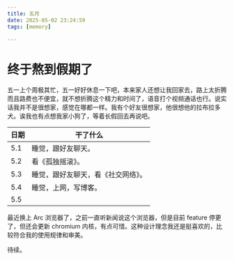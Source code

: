 ```yaml
---
title: 五月
date: 2025-05-02 23:24:59
tags: [memory]

---
```


# 终于熬到假期了

五一上个周极其忙，五一好好休息一下吧，本来家人还想让我回家去，路上太折腾而且路费也不便宜，就不想折腾这个精力和时间了，语音打个视频通话也行。说实话我并不是很想家，感觉在哪都一样。我有个好友很想家，他很想他的拉布拉多犬。诶我也有点想我家小狗了，等着长假回去再说吧。

| 日期 | 干了什么                           |
| ---- | ---------------------------------- |
| 5.1  | 睡觉，跟好友聊天。                 |
| 5.2  | 看《孤独摇滚》。                   |
| 5.3  | 睡觉，跟好友聊天，看《社交网络》。 |
| 5.4  | 睡觉，上网，写博客。               |
| 5.5  |                                    |

最近换上 Arc 浏览器了，之前一直听新闻说这个浏览器，但是目前 feature 停更了，但还会更新 chromium 内核，有点可惜。这种设计理念我还是挺喜欢的，比较符合我的使用规律和审美。

待续。
